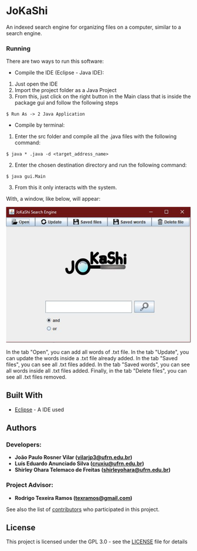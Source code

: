 # JoKaShi

An indexed search engine for organizing files on a computer, similar to a search engine.

### Running

There are two ways to run this software:

* Compile the IDE (Eclipse - Java IDE):
1. Just open the IDE
2. Import the project folder as a Java Project
3. From this, just click on the right button in the Main class that is inside the package gui and follow the following steps
```
$ Run As -> 2 Java Application
```

* Compile by terminal:
1. Enter the src folder and compile all the .java files with the following command:
```
$ java * .java -d <target_address_name>
```
2. Enter the chosen destination directory and run the following command:
```
$ java gui.Main
```
3. From this it only interacts with the system.

With, a window, like below, will appear:

![Example](/images/example.png)

In the tab "Open", you can add all words of .txt file. In the tab "Update", you can update the words inside a .txt file already added. In the tab "Saved files", you can see all .txt files added. In the tab "Saved words", you can see all words inside all .txt files added. Finally, in the tab "Delete files", you can see all .txt files removed.

## Built With

* [Eclipse](https://www.eclipse.org/) - A IDE used

## Authors
### Developers: 
* **João Paulo Rosner Vilar ([vilarjp3@ufrn.edu.br](mailto:vilarjp3@ufrn.edu.br))**
* **Luís Eduardo Anunciado Silva ([cruxiu@ufrn.edu.br](mailto:cruxiu@ufrn.edu.br))** 
* **Shirley Ohara Telemaco de Freitas ([shirleyohara@ufrn.edu.br](mailto:shirleyohara@ufrn.edu.br))** 
### Project Advisor: 
* **Rodrigo Texeira Ramos ([texramos@gmail.com](mailto:texramos@gmail.com))** 

See also the list of [contributors](https://github.com/your/project/contributors) who participated in this project.

## License

This project is licensed under the GPL 3.0 - see the [LICENSE](LICENSE) file for details
